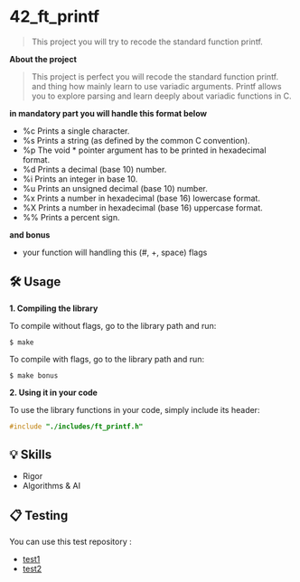 # 42_ft_printf
> This project you will try to recode the standard function printf.

**About the project**

> This project is perfect you will recode the standard function printf. and thing how mainly learn to use variadic arguments.
> Printf allows you to explore parsing and learn deeply about variadic functions in C.

**in mandatory part you will handle this format below**

 - %c Prints a single character.  
 - %s Prints a string (as defined by the common C convention).
 - %p The void * pointer argument has to be printed in hexadecimal format.
 - %d Prints a decimal (base 10) number.
 - %i Prints an integer in base 10. 
 - %u Prints an unsigned decimal (base 10) number. 
 - %x Prints a number in hexadecimal (base 16) lowercase format.
 - %X Prints a number in hexadecimal (base 16) uppercase format. 
 - %% Prints a percent sign.

 **and bonus** 
 
 - your function will handling this (#, +, space) flags
 ## 🛠️ Usage

**1. Compiling the library**

To compile without flags, go to the library path and run:

```shell
$ make
```
To compile with flags, go to the library path and run:

```shell
$ make bonus
```
**2. Using it in your code**

To use the library functions in your code, simply include its header:

```C
#include "./includes/ft_printf.h"
```
## 💡 Skills

 - Rigor
 - Algorithms & AI

## 📋 Testing

You can use this test repository :

* [test1](https://github.com/Tripouille/printfTester)
* [test2](https://github.com/paulo-santana/ft_printf_tester)
